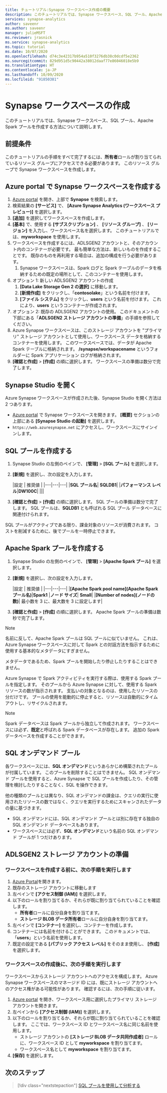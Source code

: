 ```yaml
---
title: チュートリアル:Synapse ワークスペース作成の概要
description: このチュートリアルでは、Synapse ワークスペース、SQL プール、Apache Spark プールを作成する方法について説明します。
services: synapse-analytics
author: saveenr
ms.author: saveenr
manager: julieMSFT
ms.reviewer: jrasnick
ms.service: synapse-analytics
ms.topic: tutorial
ms.date: 10/07/2020
ms.openlocfilehash: d74c3e42317b954a510f3276db38c0dcdf5e2362
ms.sourcegitcommit: 829d951d5c90442a38012daaf77e86046018e5b9
ms.translationtype: HT
ms.contentlocale: ja-JP
ms.lasthandoff: 10/09/2020
ms.locfileid: "91850381"
---
```

# <a name="creating-a-synapse-workspace"></a>Synapse ワークスペースの作成

このチュートリアルでは、Synapse ワークスペース、SQL プール、Apache Spark プールを作成する方法について説明します。 

## <a name="prerequisites"></a>前提条件

このチュートリアルの手順をすべて完了するには、**所有者**ロールが割り当てられているリソース グループにアクセスできる必要があります。 このリソース グループで Synapse ワークスペースを作成します。

## <a name="create-a-synapse-workspace-in-the-azure-portal"></a>Azure portal で Synapse ワークスペースを作成する

1. [Azure portal](https://portal.azure.com) を開き、上部で **Synapse** を検索します。
1. 検索結果の **[サービス]** で、 **[Azure Synapse Analytics (ワークスペース プレビュー)]** を選択します。
1. **[追加]** を選択してワークスペースを作成します。
1. **[基本]** で、使用する **[サブスクリプション]** 、 **[リソース グループ]** 、 **[リージョン]** を入力し、ワークスペース名を選択します。 このチュートリアルでは、**myworkspace** を使用します。
1. ワークスペースを作成するには、ADLSGEN2 アカウントと、そのアカウント内のコンテナーが必要です。 最も簡単な方法は、新しいものを作成することです。 既存のものを再利用する場合は、追加の構成を行う必要があります。 
    1. Synapse ワークスペースは、Spark ログと Spark テーブルのデータを格納するための既定の場所として、このコンテナーを使用します。
1. オプション 1: 新しい ADLSGEN2 アカウントの作成 
    1. **[Data Lake Storage Gen 2 の選択]** に移動します。 
    1. **[新規作成]** をクリックし、「**contosolake**」という名前を付けます。
    1. **[ファイル システム]** をクリックし、**users** という名前を付けます。 これにより、**users** というコンテナーが作成されます。
1. オプション 2: 既存の ADLSGEN2 アカウントの使用。 このドキュメントの下部にある「**ADLSGEN2 ストレージ アカウントの準備**」の手順を参照してください。
1. Azure Synapse ワークスペースは、このストレージ アカウントを "プライマリ" ストレージ アカウントとして使用し、ワークスペース データを格納するコンテナーを使用します。 このワークスペースでは、データが Apache Spark テーブルに格納されます。 **/synapse/workspacename** というフォルダーに Spark アプリケーション ログが格納されます。
1. **[確認と作成]**  >  **[作成]** の順に選択します。 ワークスペースの準備は数分で完了します。

## <a name="open-synapse-studio"></a>Synapse Studio を開く

Azure Synapse ワークスペースが作成された後、Synapse Studio を開く方法は 2 つあります。

* [Azure portal](https://portal.azure.com) で Synapse ワークスペースを開きます。 **[概要]** セクションの上部にある **[Synapse Studio の起動]** を選択します。
* `https://web.azuresynapse.net` にアクセスし、ワークスペースにサインインします。

## <a name="create-a-sql-pool"></a>SQL プールを作成する

1. Synapse Studio の左側のペインで、 **[管理]**  >  **[SQL プール]** を選択します。
1. **[新規]** を選択し、次の設定を入力します。

    |設定 | 推奨値 | 
    |---|---|---|
    |**SQL プール名**| **SQLDB1**|
    |**パフォーマンス レベル**|**DW100C**|
    |||

1. **[確認と作成]**  >  **[作成]** の順に選択します。 SQL プールの準備は数分で完了します。 SQL プールは、**SQLDB1** とも呼ばれる SQL プール データベースに関連付けられます。

SQL プールがアクティブである限り、課金対象のリソースが消費されます。 コストを削減するために、後でプールを一時停止できます。

## <a name="create-an-apache-spark-pool"></a>Apache Spark プールを作成する

1. Synapse Studio の左側のペインで、 **[管理]**  >  **[Apache Spark プール]** を選択します。
1. **[新規]** を選択し、次の設定を入力します。

    |設定 | 推奨値 | 
    |---|---|---|
    |**[Apache Spark pool name]\(Apache Spark プール名\)**|**Spark1**
    |**ノード サイズ**| **Small**|
    |**[Number of nodes]\(ノードの数\)**| 最小数を 3 に、最大数を 3 に設定します|

1. **[確認と作成]**  >  **[作成]** の順に選択します。 Apache Spark プールの準備は数秒で完了します。

> [!NOTE]
> 名前に反して、Apache Spark プールは SQL プールに似ていません。 これは、Azure Synapse ワークスペースに対して Spark との対話方法を指示するために使用する基本的なメタデータにすぎません。

メタデータであるため、Spark プールを開始したり停止したりすることはできません。

Azure Synapse で Spark アクティビティを実行する際は、使用する Spark プールを指定します。 そのプールから Azure Synapse に対して、使用する Spark リソースの数が指示されます。 支払いの対象となるのは、使用したリソースの分だけです。 プールの使用を能動的に停止すると、リソースは自動的にタイムアウトし、リサイクルされます。

> [!NOTE]
> Spark データベースは Spark プールから独立して作成されます。 ワークスペースには必ず、**既定**と呼ばれる Spark データベースが存在します。 追加の Spark データベースを作成することができます。

## <a name="the-sql-on-demand-pool"></a>SQL オンデマンド プール

各ワークスペースには、**SQL オンデマンド**というあらかじめ構築されたプールが付属しています。 このプールを削除することはできません。 SQL オンデマンド プールを使用すると、Azure Synapse で SQL プールを作成したり、その管理を検討したりすることなく、SQL を操作できます。

他の種類のプールとは異なり、SQL オンデマンドの課金は、クエリの実行に使用されたリソースの数ではなく、クエリを実行するためにスキャンされたデータの量に基づきます。

* SQL オンデマンドには、SQL オンデマンド プールとは別に存在する独自の SQL オンデマンド データベースもあります。
* ワークスペースには必ず、**SQL オンデマンド**という名前の SQL オンデマンド プールが 1 つだけあります。

## <a name="preparing-a-adlsgen2-storage-account"></a>ADLSGEN2 ストレージ アカウントの準備

### <a name="perform-the-following-steps-before-you-create-your-workspace"></a>ワークスペースを作成する前に、次の手順を実行します

1. [Azure Portal](https://portal.azure.com)を開きます。
1. 既存のストレージ アカウントに移動します
1. 左ペインで **[アクセス制御 (IAM)]** を選択します。 
1. 以下のロールを割り当てるか、それらが既に割り当てられていることを確認します。
    * **所有者**ロールに自分自身を割り当てます。
    * **ストレージ BLOB データ所有者**ロールに自分自身を割り当てます。
1. 左ペインで **[コンテナー]** を選択し、コンテナーを作成します。
1. コンテナーには名前を付けることができます。 このドキュメントでは、「**users**」という名前を使用します。
1. 既定の設定である **[パブリック アクセス レベル]** をそのまま使用し、 **[作成]** を選択します。

### <a name="perform-the-following-steps-after-you-create-your-workspace"></a>ワークスペースの作成後に、次の手順を実行します

ワークスペースからストレージ アカウントへのアクセスを構成します。 Azure Synapse ワークスペースのマネージド ID には、既にストレージ アカウントへのアクセス権がある可能性があります。 確認するには、次の手順に従います。

1. [Azure portal](https://portal.azure.com) を開き、ワークスペース用に選択したプライマリ ストレージ アカウントを開きます。
1. 左ペインから **[アクセス制御 (IAM)]** を選択します。
1. 以下のロールを割り当てるか、それらが既に割り当てられていることを確認します。 ここでは、ワークスペース ID とワークスペース名に同じ名前を使用します。
    * ストレージ アカウントの **[ストレージ BLOB データ共同作成者]** ロールに、ワークスペース ID として **myworkspace** を割り当てます。
    * ワークスペース名として **myworkspace** を割り当てます。
1. **[保存]** を選択します。


## <a name="next-steps"></a>次のステップ

> [!div class="nextstepaction"]
> [SQL プールを使用して分析する](get-started-analyze-sql-pool.md)
